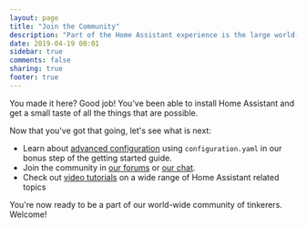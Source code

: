 ```yaml
---
layout: page
title: "Join the Community"
description: "Part of the Home Assistant experience is the large world-wide community of tinkerers. Join us."
date: 2019-04-19 00:01
sidebar: true
comments: false
sharing: true
footer: true
---
```


You made it here? Good job! You've been able to install Home Assistant and get a small taste of all the things that are possible.

Now that you've got that going, let's see what is next:

 - Learn about [advanced configuration](/getting-started/configuration/) using `configuration.yaml` in our bonus step of the getting started guide.
 - Join the community in [our forums] or [our chat].
 - Check out [video tutorials] on a wide range of Home Assistant related topics

You're now ready to be a part of our world-wide community of tinkerers. Welcome!

[our forums]: https://community.home-assistant.io/
[our chat]: /join-chat/
[video tutorials]: https://www.youtube.com/results?search_query=home+assistant
